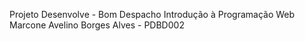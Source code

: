 Projeto Desenvolve - Bom Despacho
Introdução à Programação Web
Marcone Avelino Borges Alves - PDBD002
